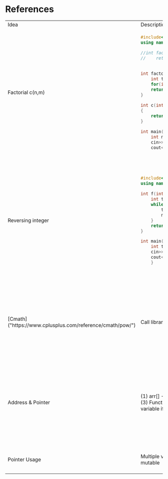 # References

<table>
<tr>

<td> Idea </td> <td> Description </td> <td> Code </td>

</tr>

<tr>
<td> Factorial c(n,m) </td>
<td>
  
```cpp
#include<iostream>
using namespace std;

//int fac(int n){
//    return(!n)?1:n*fac(n-1);}


int factorial(int n){
    int temp=1;
    for(int i=1;i<=n;i++)temp*=i; //why
    return temp;
}

int c(int n,int m)
{
    return factorial(n)/(factorial(m)*factorial(n-m));
}

int main(){
    int n,k;
    cin>>n>>k;
    cout<<c(n,k)<<endl;}
  ```

</td>
</tr>
  
<tr>
<td> Reversing integer </td>
<td>

```cpp
#include<iostream>
using namespace std;

int f(int n){
    int temp = 0;
    while(n){ //if n<=0 (false) break
        temp = temp*10+n%10; //take last digit x, appends it
        n/=10; //remove last digit
    }
    return temp;
}

int main(){
    int temp;
    cin>>temp;
    cout<<"Reversed: "<<f(temp)<<endl;
    }
```
  
<td>
  
```cpp
#include<iostream>
using namespace std;

int f(int n){
    int result = 0;
    while(n){ //if n<=0 (false) break
        int temp = result*10+n%10; //take last digit x, appends it
        if(temp/10!= result)return 0;

        result = temp;
        n/=10; //remove last digit
    }
    return result;
}

int main(){
    int result = 0;
    while(1){
    cin>>result;
    cout<<"Reversed: "<<f(result)<<endl;
    }
}
```
  
</td>
  
</tr>
  
 <tr>
<td> [Cmath]("https://www.cplusplus.com/reference/cmath/pow/") </td>
<td>

Call library 
  
</td>
  
<td>
  
```cpp

#include<iostream>
#include<cmath>
using namespace std;

int main(){
    float a,b;
    cin>>a,b;
    cout<<pow(a,b)<<'\n';
}

  
  ```
  
</td>
  
</tr>
  
<tr>
<td> Address & Pointer </td>
<td>

(1) arr[] -> read memory and array
(2) &arr -> & only read one
(3) Function don't know the length
(4) Function will change the variable if changed

</td>  
  
<td>
  
```cpp
#include<iostream>
using namespace std;

void read_arr(int arr[],int n){ //arr[]/ *arr: em is memory
//    for(int i=0;i<n;i++)cout<<arr[i]<<' ';}
    for(int i=0;i<n;i++)cout<<arr[i]-1<<' ';} //6-> 0 1 2 3 4 5

int main(){
int n;
cin>>n;
int arr[n];
for(int i=0;i<n;i++)cin>>arr[i];
read_arr(arr,n); //6-> 1,2,3,4,5,6
//read_arr(arr+3,n-3); //6-> 4,5,6
```

</td>
</tr>
  
<tr>
<td> Pointer Usage </td>
<td>

Multiple varaibles to talk about the same variable
Function mutable

</td>  
  
 <td>
  
```cpp
int x =5;
int *y = &x;
 
  ```
  
</td>
  
</tr>
</table>
  

